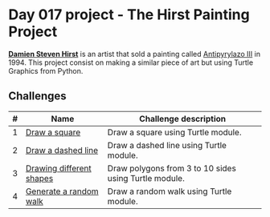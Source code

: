# Day 017 project - The Hirst Painting Project

[**Damien Steven Hirst**](https://en.wikipedia.org/wiki/Damien_Hirst) is an artist that sold a painting called [Antipyrylazo III](https://www.mutualart.com/Artwork/Antipyrylazo-III/102045E3BB0B1487) in 1994. This project consist on making a similar piece of art but using Turtle Graphics from Python.

## Challenges

| # | Name | Challenge description |
| --- | --- | --- |
| 1 | [Draw a square](../challenges/challenge1.py) | Draw a square using Turtle module. |
| 2 | [Draw a dashed line](../challenges/challenge2.py) | Draw a dashed line using Turtle module. |
| 3 | [Drawing different shapes](../challenges/challenge3.py) | Draw polygons from 3 to 10 sides using Turtle module. |
| 4 | [Generate a random walk](../challenges/challenge4.py) | Draw a random walk using Turtle module. |